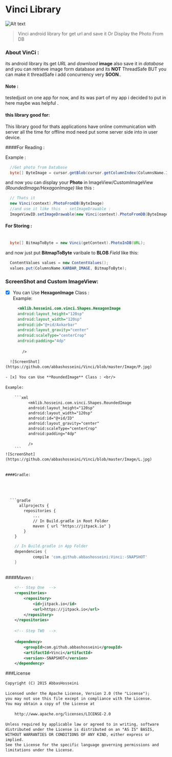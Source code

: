 # Vinci Library

![Alt text](https://jitpack.io/v/abbashosseini/Vinci.svg)
>Vinci android library for get url and  save it Or Display the Photo From  DB

### About VinCi :

its android library its get _URL_ and _download_ **image** also save it in _database_ and you can retrieve image form database and its **NOT** ThreadSafe BUT you can make it threadSafe i add concurrency very **SOON**..

#### Note :

  testedjust on  one app for now, and its was part of my app i decided to put in here maybe was helpful .

#### this library good for: 

This library good for thats applications have online communication with server all the time for offline mod need put some server side into in user device. 

####For Reading :

Example :

```java
  //Get photo from Database
  byte[] ByteImage = cursor.getBlob(cursor.getColumnIndex(ColumnsName.IMAGE))
```
and now you can display your **Photo** in ImageView/CustomImageView _(RoundedImage/HexagonImage)_ like this :

```java
  // Thats it
  new Vinci(context).PhotoFromDB(ByteImage)
  //and use it like this  - setImageDrawable :
  ImageViewID.setImageDrawable(new Vinci(context).PhotoFromDB(ByteImage));
```

#### For Storing :


```java

  byte[] BitmapToByte = new Vinci(getContext).PhotoInDB(URL);

```

and now just put **BitmapToByte** varibale to **BLOB** _Field_ like this:

```java
  ContentValues values = new ContentValues();
  values.put(ColumnsName.KARBAR_IMAGE, BitmapToByte);

```


### ScreenShot and Custom ImageView:

- [x] You can Use **HexagonImage** Class : <br/>
Example:
  ```xml
    <mklib.hosseini.com.vinci.Shapes.HexagonImage
    android:layout_height="120sp"
    android:layout_width="120sp"
    android:id="@+id/Axkarbar"
    android:layout_gravity="center"
    android:scaleType="centerCrop"
    android:padding="4dp"
  
      />
```
  ![ScreenShot](https://github.com/abbashosseini/Vinci/blob/master/Image/P.jpg)

- [x] You can Use **RoundedImage** Class : <br/>

Example:
	
	```xml
	      <mklib.hosseini.com.vinci.Shapes.RoundedImage
	      android:layout_height="120sp"
	      android:layout_width="120sp"
	      android:id="@+id/ID"
	      android:layout_gravity="center"
	      android:scaleType="centerCrop"
	      android:padding="4dp"
	      
	      />
	```
![ScreenShot](https://github.com/abbashosseini/Vinci/blob/master/Image/L.jpg)
  
  
####Gradle:
  
  
  
  
  ```gradle
	  allprojects {
		repositories {
			...
			// In Build.gradle in Root Folder
			maven { url "https://jitpack.io" }
		}
	}
```
```gradle	
	// In Build.gradle in App Folder
	dependencies {
	        compile 'com.github.abbashosseini:Vinci:-SNAPSHOT'
	}
  
  ````
  
####Maven :

```xml
	<!-- Step One  -->
	<repositories>
		<repository>
		    <id>jitpack.io</id>
		    <url>https://jitpack.io</url>
		</repository>
	</repositories>
	
	<!-- Step TWO  -->
	
	<dependency>
	    <groupId>com.github.abbashosseini</groupId>
	    <artifactId>Vinci</artifactId>
	    <version>-SNAPSHOT</version>
	</dependency>

```

###License

	Copyright (C) 2015 AbbasHosseini
	
	Licensed under the Apache License, Version 2.0 (the "License");
	you may not use this file except in compliance with the License.
	You may obtain a copy of the License at
	
	    http://www.apache.org/licenses/LICENSE-2.0
	
	Unless required by applicable law or agreed to in writing, software
	distributed under the License is distributed on an "AS IS" BASIS,
	WITHOUT WARRANTIES OR CONDITIONS OF ANY KIND, either express or implied.
	See the License for the specific language governing permissions and
	limitations under the License.
